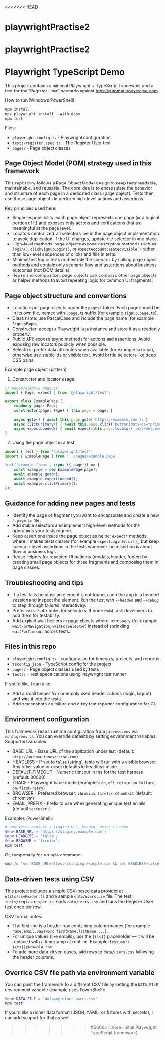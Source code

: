 <<<<<<< HEAD
# playwrightPractise2
playwrightPractise2
=======
# Playwright TypeScript Demo

This project contains a minimal Playwright + TypeScript framework and a test for the "Register User" scenario against http://automationexercise.com.

How to run (Windows PowerShell):

```powershell
npm install
npx playwright install --with-deps
npm test
```

Files:
- `playwright.config.ts` - Playwright configuration
- `tests/register.spec.ts` - The Register User test
- `pages/` - Page object classes
 
Page Object Model (POM) strategy used in this framework
-----------------------------------------------------

This repository follows a Page Object Model design to keep tests readable, maintainable, and reusable. The core idea is to encapsulate the behavior and structure of each page in a dedicated class (page object). Tests then use those page objects to perform high-level actions and assertions.

Key principles used here:

- Single responsibility: each page object represents one page (or a logical portion of it) and exposes only actions and verifications that are meaningful at the page level.
- Locators centralized: all selectors live in the page object implementation to avoid duplication. If the UI changes, update the selector in one place.
- High-level methods: page objects expose descriptive methods such as `login()`, `clickSignupLogin()`, or `expectAccountCreatedVisible()` rather than low-level sequences of clicks and fills in tests.
- Minimal test logic: tests orchestrate the scenario by calling page object methods and contain only scenario flow and assertions about business outcomes (not DOM details).
- Reuse and composition: page objects can compose other page objects or helper methods to avoid repeating logic for common UI fragments.

Page object structure and conventions
-----------------------------------

- Location: put page objects under the `pages/` folder. Each page should be in its own file, named with `.page.ts` suffix (for example `signup.page.ts`).
- Class name: use PascalCase and include the page name (for example `SignupPage`).
- Constructor: accept a Playwright `Page` instance and store it as a readonly property.
- Public API: expose async methods for actions and assertions. Avoid exposing raw locators publicly when possible.
- Selectors: prefer data attributes when available (for example `data-qa`), otherwise use stable ids or visible text. Avoid brittle selectors like deep CSS paths.

Example page object (pattern)

1) Constructor and locator usage

```ts
// pages/example.page.ts
import { Page, expect } from '@playwright/test';

export class ExamplePage {
	readonly page: Page;
	constructor(page: Page) { this.page = page; }

	async goto() { await this.page.goto('https://example.com'); }
	async clickPrimary() { await this.page.click('button[data-qa="primary"]'); }
	async expectLoaded() { await expect(this.page.locator('text=Welcome')).toBeVisible(); }
}
```

2) Using the page object in a test

```ts
import { test } from '@playwright/test';
import { ExamplePage } from '../pages/example.page';

test('example flows', async ({ page }) => {
	const example = new ExamplePage(page);
	await example.goto();
	await example.expectLoaded();
	await example.clickPrimary();
});
```

Guidance for adding new pages and tests
---------------------------------------

- Identify the page or fragment you want to encapsulate and create a new `*.page.ts` file.
- Add stable selectors and implement high-level methods for the operations your tests require.
- Keep assertions inside the page object as helper `expect*` methods where it makes tests clearer (for example `expectLoginError()`), but keep scenario-level assertions in the tests wherever the assertion is about flow or business logic.
- Reuse helpers for repeated UI patterns (modals, header, footer) by creating small page objects for those fragments and composing them in page classes.

Troubleshooting and tips
------------------------

- If a test fails because an element is not found, open the app in a headed session and inspect the element. Run the test with `--headed` and `--debug` to step through failures interactively.
- Prefer `data-*` attributes for selectors. If none exist, ask developers to add them for testability.
- Add explicit wait helpers in page objects where necessary (for example `waitForNavigation`, `waitForSelector`) instead of sprinkling `waitForTimeout` across tests.

Files in this repo
------------------
- `playwright.config.ts` - configuration for timeouts, projects, and reporter
- `tsconfig.json` - TypeScript config for the project
- `pages/` - Page object classes used by tests
- `tests/` - Test specifications using Playwright test runner

If you'd like, I can also:
- Add a small helper for commonly used header actions (login, logout) and wire it into the tests.
- Add screenshots on failure and a tiny test reporter configuration for CI.

Environment configuration
-------------------------

This framework reads runtime configuration from `process.env` via `config/env.ts`. You can override defaults by setting environment variables. Supported variables:

- BASE_URL - Base URL of the application under test (default: `http://automationexercise.com`)
- HEADLESS - If set to `false` (string), tests will run with a visible browser. Any other value or unset defaults to headless mode.
- DEFAULT_TIMEOUT - Numeric timeout in ms for the test harness (default: 30000)
- TRACE - Playwright trace mode (examples: `on`, `off`, `retain-on-failure`, `on-first-retry`)
- BROWSER - Preferred browser: `chromium`, `firefox`, or `webkit` (default: chromium)
- EMAIL_PREFIX - Prefix to use when generating unique test emails (default `testuser+`)

Examples (PowerShell):

```powershell
# Run tests against a staging URL, headed, using Firefox
$env:BASE_URL = 'https://staging.example.com';
$env:HEADLESS = 'false';
$env:BROWSER = 'firefox';
npm test
```

Or, temporarily for a single command:

```powershell
cmd /c "set BASE_URL=https://staging.example.com && set HEADLESS=false && npm test"
```

Data-driven tests using CSV
--------------------------

This project includes a simple CSV-based data provider at `utils/csvReader.ts` and a sample `data/users.csv` file. The test `tests/register.spec.ts` reads `data/users.csv` and runs the Register User test once per row.

CSV format notes:
- The first line is a header row containing column names (for example `name,email,password,firstName,lastName,...`).
- For unique values (like emails), use the `{{ts}}` placeholder — it will be replaced with a timestamp at runtime. Example: `testuser+{{ts}}@example.com`.
- To add more data-driven cases, add rows to `data/users.csv` following the header columns.

Override CSV file path via environment variable
----------------------------------------------

You can point the framework to a different CSV file by setting the `DATA_FILE` environment variable (example uses PowerShell):

```powershell
$env:DATA_FILE = 'data/my-other-users.csv'
npm test
```


If you'd like a richer data format (JSON, YAML, or fixtures with secrets), I can add support for that as well.


>>>>>>> ff560bc (chore: initial Playwright TypeScript framework)
